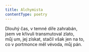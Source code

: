 ```yaml
---
title: Alchymista
contentType: poetry
---
```


<section>

Dlouhý čas, v temné díře zahrabán,  
jsem ve křivuli transmutoval zlato,  
můj um, jej získat, stačil však jen na to,  
co v portmonce měl vévoda, můj pán.

</section>
